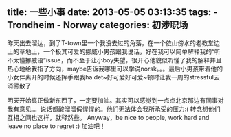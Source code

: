title: 一些小事
date: 2013-05-05 03:13:35
tags:
    - Trondheim
    - Norway
categories: 初涉职场
---

昨天出去溜达，到了T-town里一个我没去过的角落，在一个依山傍水的老教堂边上的草地上，一个极其可爱的挪威小男孩跟我说话，好在我可以简单解释我的“听不太懂挪威语”issue，而不至于让小boy失望，很开心他貌似听懂了我的解释并且热心地给我指了方向，maybe告诉我哪里可以学说norsk。。。最后小男孩带着他的小女伴离开的时候还挥手跟我ha det~好可爱好可爱~顿时让我一周的stressful云消雾散了

明天开始真正做新东西了，一定要加油。其实可以感觉到一点点北京那边有同事对我有意见。。说话都酸溜溜假惺惺的。他们无法体会我所承受的压力:( 转念想他们互相之间也这样，就释然些。 Anyway，be nice to people, work hard and leave no place to regret :)
加油吧！

